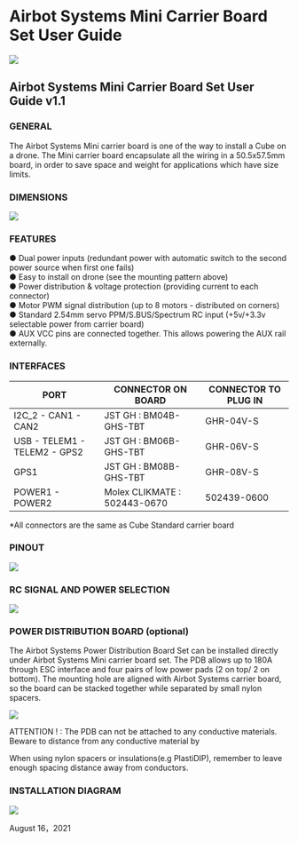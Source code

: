 # Airbot Systems Mini Carrier Board Set User Guide

![](../../.gitbook/assets/airbot-mcb-diagram.png)

## Airbot Systems Mini Carrier Board Set User Guide v1.1

### GENERAL

The Airbot Systems Mini carrier board is one of the way to install a Cube on a drone. The Mini carrier board encapsulate all the wiring in a 50.5x57.5mm board, in order to save space and weight for applications which have size limits.

### DIMENSIONS

![](../../.gitbook/assets/airbot-mcb-dimension.jpg)

### FEATURES

●  Dual power inputs (redundant power with automatic switch to the second power source when first one fails)\
●  Easy to install on drone (see the mounting pattern above)\
●  Power distribution & voltage protection (providing current to each connector)\
●  Motor PWM signal distribution (up to 8 motors - distributed on corners)\
●  Standard 2.54mm servo PPM/S.BUS/Spectrum RC input (+5v/+3.3v selectable power from carrier board)\
●  AUX VCC pins are connected together. This allows powering the AUX rail externally.

### INTERFACES

| PORT                         | CONNECTOR ON BOARD           | CONNECTOR TO PLUG IN |
| ---------------------------- | ---------------------------- | -------------------- |
| I2C\_2 - CAN1 - CAN2         | JST GH : BM04B-GHS-TBT       | GHR-04V-S            |
| USB - TELEM1 - TELEM2 - GPS2 | JST GH : BM06B-GHS-TBT       | GHR-06V-S            |
| GPS1                         | JST GH : BM08B-GHS-TBT       | GHR-08V-S            |
| POWER1 - POWER2              | Molex CLIKMATE : 502443-0670 | 502439-0600          |

\*All connectors are the same as Cube Standard carrier board

### PINOUT

![](../../.gitbook/assets/airbot-mcb-detail-diagram.jpg)

### RC SIGNAL AND POWER SELECTION

![](../../.gitbook/assets/airbot-mcb-bottom.jpg)

### POWER DISTRIBUTION BOARD (optional)

The Airbot Systems Power Distribution Board Set can be installed directly under Airbot Systems Mini carrier board set. The PDB allows up to 180A through ESC interface and four pairs of low power pads (2 on top/ 2 on bottom). The mounting hole are aligned with Airbot Systems carrier board, so the board can be stacked together while separated by small nylon spacers.

![](../../.gitbook/assets/airbot-mcb-pdb.jpg)

ATTENTION ! : The PDB can not be attached to any conductive materials. Beware to distance from any conductive material by

When using nylon spacers or insulations(e.g PlastiDIP), remember to leave enough spacing distance away from conductors.

### INSTALLATION DIAGRAM

![](../../.gitbook/assets/airbot-mcb-set-with-cube-orange-side.jpg)

August 16，2021
